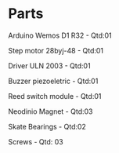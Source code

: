
# Parts

Arduino Wemos D1 R32 - Qtd:01

Step motor 28byj-48 - Qtd:01

Driver ULN 2003 - Qtd:01

Buzzer piezoeletric - Qtd:01

Reed switch module - Qtd:01

Neodinio Magnet - Qtd:03

Skate Bearings - Qtd:02

Screws - Qtd: 03
